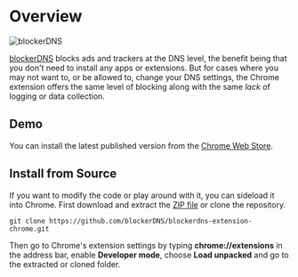 # Overview
![blockerDNS](https://blockerdns.com/logo_github_repo.png "blockerDNS")

[blockerDNS](https://blockerdns.com/) blocks ads and trackers at the DNS level, the benefit being that you don't need to install any apps or extensions. But for cases where you may not want to, or be allowed to, change your DNS settings, the Chrome extension offers the same level of blocking along with the same _lack_ of logging or data collection.

## Demo
You can install the latest published version from the [Chrome Web Store](https://chrome.google.com/webstore/detail/blockerdns-ad-tracker-blo/hnbnabjejnidmgpndhgcgmbhadhnicha).

## Install from Source
If you want to modify the code or play around with it, you can sideload it into Chrome. First download and extract the [ZIP file](https://github.com/blockerDNS/blockerdns-extension-chrome/archive/master.zip) or clone the repository.
```
git clone https://github.com/blockerDNS/blockerdns-extension-chrome.git
```
Then go to Chrome's extension settings by typing __chrome://extensions__ in the address bar, enable __Developer mode__, choose __Load unpacked__ and go to the extracted or cloned folder.
